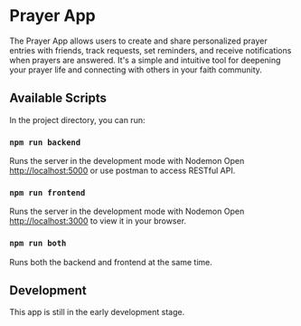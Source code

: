# Prayer App

The Prayer App allows users to create and share personalized prayer entries with friends, track requests, set reminders, and receive notifications when prayers are answered. It's a simple and intuitive tool for deepening your prayer life and connecting with others in your faith community.

## Available Scripts

In the project directory, you can run:

### `npm run backend`

Runs the server in the development mode with Nodemon
Open [http://localhost:5000](http://localhost:5000) or use postman to access RESTful API.

### `npm run frontend`

Runs the server in the development mode with Nodemon
Open [http://localhost:3000](http://localhost:3000) to view it in your browser.

### `npm run both`

Runs both the backend and frontend at the same time.

## Development

This app is still in the early development stage.
